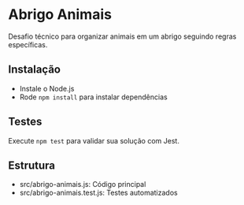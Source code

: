 # Abrigo Animais

Desafio técnico para organizar animais em um abrigo seguindo regras específicas.

## Instalação

- Instale o Node.js
- Rode `npm install` para instalar dependências

## Testes

Execute `npm test` para validar sua solução com Jest.

## Estrutura

- src/abrigo-animais.js: Código principal
- src/abrigo-animais.test.js: Testes automatizados
